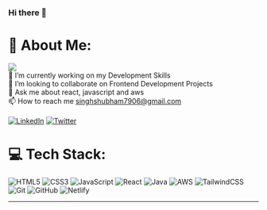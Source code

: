 ### Hi there 👋


# 💫 About Me:
[![](https://visitcount.itsvg.in/api?id=Shubham7906&icon=0&color=0)](https://visitcount.itsvg.in)
<br>
🔭 I’m currently working on my Development Skills<br>👯 I’m looking to collaborate on Frontend Development Projects<br>💬 Ask me about react, javascript and aws<br>📫 How to reach me singhshubham7906@gmail.com <br> <br>
[![LinkedIn](https://img.shields.io/badge/linkedin-%230077B5.svg?style=for-the-badge&logo=linkedin&logoColor=white)](https://www.linkedin.com/in/shubhamsingh06388/) [![Twitter](https://img.shields.io/badge/Twitter-%231DA1F2.svg?style=for-the-badge&logo=Twitter&logoColor=white)](https://twitter.com/Shubham0638) 


# 💻 Tech Stack:
![HTML5](https://img.shields.io/badge/html5-%23E34F26.svg?style=for-the-badge&logo=html5&logoColor=white)  ![CSS3](https://img.shields.io/badge/css3-%231572B6.svg?style=for-the-badge&logo=css3&logoColor=white) ![JavaScript](https://img.shields.io/badge/javascript-%23323330.svg?style=for-the-badge&logo=javascript&logoColor=%23F7DF1E) ![React](https://img.shields.io/badge/react-%2320232a.svg?style=for-the-badge&logo=react&logoColor=%2361DAFB) ![Java](https://img.shields.io/badge/java-%23ED8B00.svg?style=for-the-badge&logo=java&logoColor=white) ![AWS](https://img.shields.io/badge/AWS-%23FF9900.svg?style=for-the-badge&logo=amazon-aws&logoColor=white) ![TailwindCSS](https://img.shields.io/badge/tailwindcss-%2338B2AC.svg?style=for-the-badge&logo=tailwind-css&logoColor=white) ![Git](https://img.shields.io/badge/git-%23F05033.svg?style=for-the-badge&logo=git&logoColor=white) ![GitHub](https://img.shields.io/badge/github-%23121011.svg?style=for-the-badge&logo=github&logoColor=white) ![Netlify](https://img.shields.io/badge/netlify-%23000000.svg?style=for-the-badge&logo=netlify&logoColor=#00C7B7) 

---

<!-- Proudly created with GPRM ( https://gprm.itsvg.in ) -->

